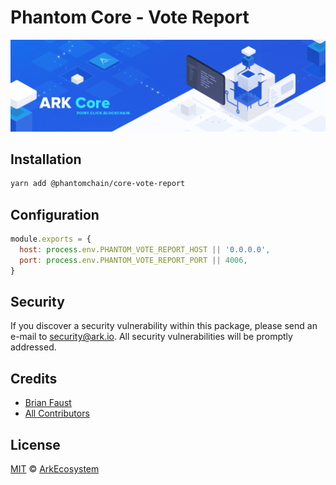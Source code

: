 # Phantom Core - Vote Report

<p align="center">
    <img src="../../banner.png?sanitize=true" />
</p>

## Installation

```bash
yarn add @phantomchain/core-vote-report
```

## Configuration

```js
module.exports = {
  host: process.env.PHANTOM_VOTE_REPORT_HOST || '0.0.0.0',
  port: process.env.PHANTOM_VOTE_REPORT_PORT || 4006,
}
```

## Security

If you discover a security vulnerability within this package, please send an e-mail to security@ark.io. All security vulnerabilities will be promptly addressed.

## Credits

- [Brian Faust](https://github.com/faustbrian)
- [All Contributors](../../../../contributors)

## License

[MIT](LICENSE) © [ArkEcosystem](https://ark.io)
